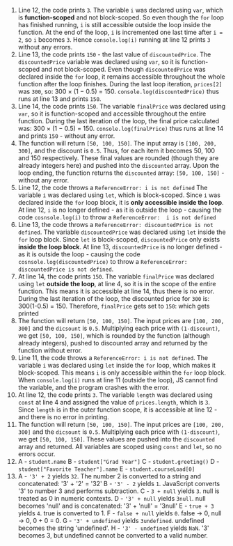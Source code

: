 1. Line 12, the code prints `3`. The variable `i` was declared using `var`, which is **function-scoped** and not block-scoped. So even though the `for` loop has finished running, `i` is still accessible outside the loop inside the function. At the end of the loop, `i` is incremented one last time after `i = 2`, so `i` becomes `3`. Hence `console.log(i)` running at line 12 prints `3` without any errors.
2. Line 13, the code prints `150` - the last value of `discountedPrice`. The `discountedPrice` variable was declared using `var`, so it is function-scoped and not block-scoped. Even though `discountedPrice` was declared inside the `for` loop, it remains accessible throughout the whole function after the loop finishes. During the last loop iteration, `prices[2]` was `300`, so: 300 × (1 − 0.5) = 150. `console.log(discountedPrice)` thus runs at line 13 and prints `150`.
3. Line 14, the code prints `150`. The variable `finalPrice` was declared using `var`, so it is function-scoped and accessible throughout the entire function. During the last iteration of the loop, the final price calculated was: 300 × (1 − 0.5) = 150. `console.log(finalPrice)` thus runs at line 14 and prints `150` - without any error.
4. The function will return `[50, 100, 150]`. The input array is `[100, 200, 300]`, and the discount is `0.5`. Thus, for each item it becomes 50, 100 and 150 respectively. These final values are rounded (though they are already integers here) and pushed into the `discounted` array. Upon the loop ending, the function returns the `discounted` array: `[50, 100, 150]` - without any error.
5. Line 12, the code throws a `ReferenceError: i is not defined` The variable `i` was declared using `let`, which is block-scoped. Since `i` was declared inside the `for` loop block, it is **only accessible inside the loop**. At line 12, `i` is no longer defined - as it is outside the loop - causing the code `cosnsole.log(i)` to throw a `ReferenceError:  i is not defined`
6. Line 13, the code throws a `ReferenceError: discountedPrice is not defined`. The variable `discountedPrice` was declared using `let` inside the `for` loop block. Since `let` is block-scoped, `discountedPrice` only exists **inside the loop block**. At line 13, `discountedPrice` is no longer defined - as it is outside the loop - causing the code `cosnsole.log(discountedPrice)` to throw a `ReferenceError:  discountedPrice is not defined`.
7. At line 14, the code prints `150`. The variable `finalPrice` was declared using `let` **outside the loop**, at line 4, so it is in the scope of the entire function. This means it is accessible at line 14, thus there is no error. During the last iteration of the loop, the discounted price for `300` is: 300(1-0.5) = 150. Therefore, `finalPrice` gets set to `150`: which gets printed
8. The function will return `[50, 100, 150]`. The input prices are `[100, 200, 300]` and the `dicsount` is `0.5`. Multiplying each price with `(1-discount)`, we get `[50, 100, 150]`, which is rounded by the function (although already integers), pushed to discounted array and returned by the function without error.
9. Line 11, the code throws a `ReferenceError: i is not defined`. The variable `i` was declared using `let` inside the `for` loop, which makes it block-scoped. This means `i` is only accessible within the `for` loop block. When `console.log(i)` runs at line 11 (outside the loop), JS cannot find the variable, and the program crashes with the error.
10. At line 12, the code prints `3`. The variable `length` was declared using `const` at line 4 and assigned the value of `prices.length`, which is `3`. Since `length` is in the outer function scope, it is accessible at line 12 - and there is no error in printing.
11. The function will return `[50, 100, 150]`. The input prices are `[100, 200, 300]` and the `dicsount` is `0.5`. Multiplying each price with `(1-discount)`, we get `[50, 100, 150]`. These values are pushed into the `discounted` array and returned. All variables are scoped using `const` and `let`, so no errors occur.
12. A - `student.name`
    B - `student["Grad Year"]`
    C - `student.greeting()`
    D - `student["Favorite Teacher"].name`
    E - `student.courseLoad[0]`
13. A - `'3' + 2` yields `32`. The number 2 is converted to a string and concatenated: '3' + '2' = '32'
    B - `'3' - 2` yields `1`. JavaScript converts '3' to number 3 and performs subtraction.
    C - `3 + null` yields `3`. null is treated as 0 in numeric contexts.
    D - `'3' + null` yields `3null`. null becomes 'null' and is concatenated: '3' + 'null' = '3null'
    E - `true + 3` yields `4`. true is converted to 1.
    F - `false + null` yields `0`. false → 0, null → 0, 0 + 0 = 0.
    G - `'3' + undefined` yields `3undefined`. undefined becomes the string 'undefined'.
    H - `'3' - undefined` yields `NaN`. '3' becomes 3, but undefined cannot be converted to a valid number.

